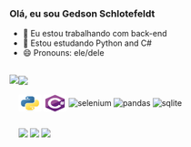 ### Olá, eu sou Gedson Schlotefeldt

- 🔭 Eu estou trabalhando com back-end
- 🌱 Estou estudando Python and C#
- 😄 Pronouns: ele/dele

##

<a href="https://github.com/anuraghazra/github-readme-stats">
  <img height=180 align="left" src="https://github-readme-stats.vercel.app/api?username=Schlotged&theme=dracula" />
</a>
<a href="https://github.com/anuraghazra/convoychat">
  <img height=180 align="center" src="https://github-readme-stats.vercel.app/api/top-langs?username=Schlotged&layout=compact&langs_count=8&card_width=320&theme=dracula" />
</a>

<div style="display: inline_block"><br>
  <img align="center" alt="Python" height="30" width="40" src="https://raw.githubusercontent.com/devicons/devicon/master/icons/python/python-original.svg">
  <img align="center" alt="Csharp" height="30" width="40" src="https://raw.githubusercontent.com/devicons/devicon/master/icons/csharp/csharp-original.svg">
  <img align="center" alt="selenium" height="30" width="40"
<img src="https://cdn.jsdelivr.net/gh/devicons/devicon/icons/selenium/selenium-original.svg" />
  <img align="center" alt="pandas" height="30" width="40"
<img src="https://cdn.jsdelivr.net/gh/devicons/devicon/icons/pandas/pandas-original.svg" />
  <img align="center" alt="sqlite" height="30" width="40"
<img src="https://cdn.jsdelivr.net/gh/devicons/devicon/icons/sqlite/sqlite-plain.svg" />

</div>

##

<div> 
  
  <a href="https://instagram.com/schlotgee" target="_blank"><img src="https://img.shields.io/badge/-Instagram-%23E4405F?style=for-the-badge&logo=instagram&logoColor=white" target="_blank"></a>
  <a href = "mailto:gedsonsilva99@gmail.com"><img src="https://img.shields.io/badge/-Gmail-%23333?style=for-the-badge&logo=gmail&logoColor=white" target="_blank"></a>
  <a href="https://www.linkedin.com/in/gedson-schlotefeldt-da-silva-858a80246/" target="_blank"><img src="https://img.shields.io/badge/-LinkedIn-%230077B5?style=for-the-badge&logo=linkedin&logoColor=white" target="_blank"></a> 
  
</div>
